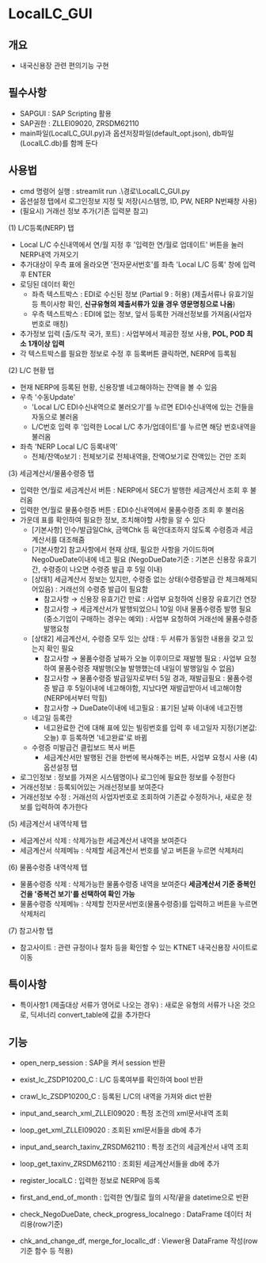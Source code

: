 # LocalLC_GUI

## 개요
- 내국신용장 관련 편의기능 구현

## 필수사항
- SAPGUI : SAP Scripting 활용
- SAP권한 : ZLLEI09020, ZRSDM62110
- main파일(LocalLC_GUI.py)과 옵션저장파일(default_opt.json), db파일(LocalLC.db)를 함께 둔다

## 사용법
- cmd 명령어 실행 : streamlit run .\경로\LocalLC_GUI.py
- 옵션설정 탭에서 로그인정보 지정 및 저장(시스템명, ID, PW, NERP N번째창 사용)
- (필요시) 거래선 정보 추가(기존 입력분 참고)

(1) L/C등록(NERP) 탭
- Local L/C 수신내역에서 연/월 지정 후 '입력한 연/월로 업데이트' 버튼을 눌러 NERP내역 가져오기
- 추가대상이 우측 표에 올라오면 '전자문서번호'를 좌측 'Local L/C 등록' 창에 입력 후 ENTER
- 로딩된 데이터 확인
  - 좌측 텍스트박스 : EDI로 수신된 정보 (Partial 9 : 허용)
    (제출서류나 유효기일 등 특이사항 확인, **신규유형의 제출서류가 있을 경우 영문명칭으로 나옴**)
  - 우측 텍스트박스 : EDI에 없는 정보, 앞서 등록한 거래선정보를 가져옴(사업자번호로 매칭)
- 추가정보 입력 (출/도착 국가, 포트) : 사업부에서 제공한 정보 사용, **POL, POD 최소 1개이상 입력**
- 각 텍스트박스를 필요한 정보로 수정 후 등록버튼 클릭하면, NERP에 등록됨

(2) L/C 현황 탭
- 현재 NERP에 등록된 현황, 신용장별 네고해야하는 잔액을 볼 수 있음
- 우측 '수동Update'
  - 'Local L/C EDI수신내역으로 불러오기'를 누르면 EDI수신내역에 있는 건들을 자동으로 불러옴
  - L/C번호 입력 후 '입력한 Local L/C 추가/업데이트'를 누르면 해당 번호내역을 불러옴
- 좌측 'NERP Local L/C 등록내역'
  - 전체/잔액o보기 : 전체보기로 전체내역을, 잔액O보기로 잔액있는 건만 조회
 
(3) 세금계산서/물품수령증 탭
- 입력한 연/월로 세금계산서 버튼 : NERP에서 SEC가 발행한 세금계산서 조회 후 불러옴
- 입력한 연/월로 물품수령증 버튼 : EDI수신내역에서 물품수령증 조회 후 불러옴
- 가운데 표를 확인하여 필요한 정보, 조치해야할 사항을 알 수 있다
  - [기본사항] 인수/발급일Chk, 금액Chk 등 육안대조하지 않도록 수령증과 세금계산서를 대조해줌
  - [기본사항2] 참고사항에서 현재 상태, 필요한 사항을 가이드하며 NegoDueDate이내에 네고 필요
    (NegoDueDate기준 : 기본은 신용장 유효기간, 수령증이 나오면 수령증 발급 후 5일 이내)
  - [상태1] 세금계산서 정보는 있지만, 수령증 없는 상태(수령증발급 란 체크해제되어있음) : 거래선의 수령증 발급이 필요함
    - 참고사항 → 신용장 유효기간 만료
      : 사업부 요청하여 신용장 유효기간 연장
    - 참고사항 → 세금계산서가 발행되었으니 10일 이내 물품수령증 발행 필요(중소기업이 구매하는 경우는 예외)
      : 사업부 요청하여 거래선에 물품수령증 발행요청
  - [상태2] 세금계산서, 수령증 모두 있는 상태 : 두 서류가 동일한 내용을 갖고 있는지 확인 필요
    - 참고사항 → 물품수령증 날짜가 오늘 이후이므로 재발행 필요
      : 사업부 요청하여 물품수령증 재발행(오늘 발행했는데 내일이 발행일일 수 없음)
    - 참고사항 → 물품수령증 발급일자로부터 5일 경과, 재발급필요
      : 물품수령증 발급 후 5일이내에 네고해야함, 지났다면 재발급받아서 네고해야함(NERP에서부터 막힘)
    - 참고사항 → DueDate이내에 네고필요
      : 표기된 날짜 이내에 네고진행
  - 네고일 등록란
    - 네고완료한 건에 대해 표에 있는 빌링번호를 입력 후 네고일자 지정(기본값:오늘) 후 등록하면 '네고완료'로 바뀜
  - 수령증 미발급건 클립보드 복사 버튼
    - 세금계산서만 발행된 건을 한번에 복사해주는 버튼, 사업부 요청시 사용
(4) 옵션설정 탭
- 로그인정보 : 정보를 가져온 시스템명이나 로그인에 필요한 정보를 수정한다
- 거래선정보 : 등록되어있는 거래선정보를 보여준다
- 거래선정보 수정 : 거래선의 사업자번호로 조회하여 기존값 수정하거나, 새로운 정보를 입력하여 추가한다

(5) 세금계산서 내역삭제 탭
- 세금계산서 삭제 : 삭제가능한 세금계산서 내역을 보여준다
- 세금계산서 삭제메뉴 : 삭제할 세금계산서 번호를 넣고 버튼을 누르면 삭제처리

(6) 물품수령증 내역삭제 탭
- 물품수령증 삭제 : 삭제가능한 물품수령증 내역을 보여준다
                  **세금계산서 기준 중복인 건을 '중복건 보기'를 선택하여 확인 가능**
- 물품수령증 삭제메뉴 : 삭제할 전자문서번호(물품수령증)를 입력하고 버튼을 누르면 삭제처리

(7) 참고사항 탭
- 참고사이트 : 관련 규정이나 절차 등을 확인할 수 있는 KTNET 내국신용장 사이트로 이동
  
## 특이사항
- 특이사항1 (제출대상 서류가 영어로 나오는 경우)
  : 새로운 유형의 서류가 나온 것으로, 딕셔너리 convert_table에 값을 추가한다

## 기능
- open_nerp_session : SAP을 켜서 session 반환
- exist_lc_ZSDP10200_C : L/C 등록여부를 확인하여 bool 반환
- crawl_lc_ZSDP10200_C : 등록된 L/C의 내역을 가져와 dict 반환
- input_and_search_xml_ZLLEI09020 : 특정 조건의 xml문서내역 조회
- loop_get_xml_ZLLEI09020 : 조회된 xml문서들을 db에 추가
- input_and_search_taxinv_ZRSDM62110 : 특정 조건의 세금계산서 내역 조회
- loop_get_taxinv_ZRSDM62110 : 조회된 세금계산서들을 db에 추가
- register_localLC : 입력한 정보로 NERP에 등록
  
- first_and_end_of_month : 입력한 연/월로 월의 시작/끝을 datetime으로 반환
  
- check_NegoDueDate, check_progress_localnego : DataFrame 데이터 처리용(row기준)
- chk_and_change_df, merge_for_locallc_df : Viewer용 DataFrame 작성(row기준 함수 등 적용)
